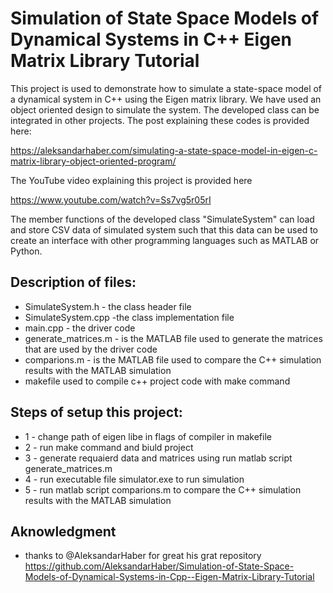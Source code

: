 # Simulation of State Space Models of Dynamical Systems in C++ Eigen Matrix Library Tutorial

This project is used to demonstrate how to simulate a state-space model of a dynamical system in C++ using the Eigen matrix library. 
We have used an object oriented design to simulate the system. The developed class can be integrated in other projects. The post explaining these codes is provided here:

https://aleksandarhaber.com/simulating-a-state-space-model-in-eigen-c-matrix-library-object-oriented-program/

The YouTube video explaining this project is provided here 

https://www.youtube.com/watch?v=Ss7vg5r05rI

The member functions of the developed class "SimulateSystem" can load and store CSV data of simulated system such that this data can be used to create an interface with other programming languages such as MATLAB or Python. 

## Description of files:
- SimulateSystem.h - the class header file 
- SimulateSystem.cpp -the class implementation file 
- main.cpp - the driver code
- generate_matrices.m - is the MATLAB file used to generate the matrices that are used by the driver code
- comparions.m  - is the MATLAB file used to compare the C++ simulation results with the MATLAB simulation
- makefile used to compile c++ project code with make command


## Steps of setup this project:
- 1 - change path of eigen libe in flags of compiler in makefile
- 2 - run make command and biuld project
- 3 - generate requaierd data and matrices using run matlab script generate_matrices.m
- 4 - run executable file simulator.exe to run simulation
- 5 - run matlab script comparions.m  to compare the C++ simulation results with the MATLAB simulation


##  Aknowledgment

* thanks to @AleksandarHaber for great his grat repository
https://github.com/AleksandarHaber/Simulation-of-State-Space-Models-of-Dynamical-Systems-in-Cpp--Eigen-Matrix-Library-Tutorial



